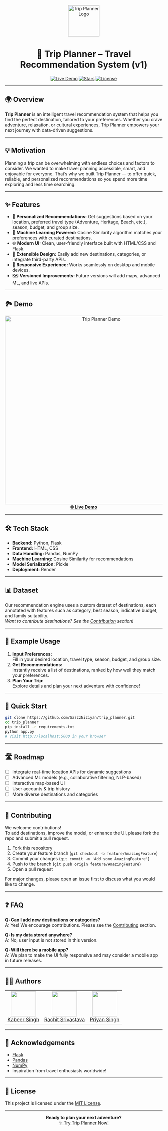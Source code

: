 <p align="center">
  <img src="https://cdn-icons-png.flaticon.com/512/854/854878.png" alt="Trip Planner Logo" height="100"/>
</p>

<h1 align="center">🧳 Trip Planner – Travel Recommendation System (v1)</h1>

<p align="center">
  <a href="https://trip-planner-6r80.onrender.com/"><img src="https://img.shields.io/badge/Live%20Demo-Online-green?style=flat-square" alt="Live Demo"></a>
  <a href="https://github.com/SazzzNiziyan/trip_planner"><img src="https://img.shields.io/github/stars/SazzzNiziyan/trip_planner?style=social" alt="Stars"></a>
  <a href="https://github.com/SazzzNiziyan/trip_planner/blob/main/LICENSE"><img src="https://img.shields.io/github/license/SazzzNiziyan/trip_planner?style=flat-square" alt="License"></a>
</p>

----

## 🌍 Overview

**Trip Planner** is an intelligent travel recommendation system that helps you find the perfect destination, tailored to your preferences. Whether you crave adventure, relaxation, or cultural experiences, Trip Planner empowers your next journey with data-driven suggestions.

---

## 💡 Motivation

Planning a trip can be overwhelming with endless choices and factors to consider. We wanted to make travel planning accessible, smart, and enjoyable for everyone. That’s why we built Trip Planner — to offer quick, reliable, and personalized recommendations so you spend more time exploring and less time searching.

---

## ✨ Features

- 🎯 **Personalized Recommendations:** Get suggestions based on your location, preferred travel type (Adventure, Heritage, Beach, etc.), season, budget, and group size.
- 🧠 **Machine Learning Powered:** Cosine Similarity algorithm matches your preferences with curated destinations.
- 🌐 **Modern UI:** Clean, user-friendly interface built with HTML/CSS and Flask.
- 🚀 **Extensible Design:** Easily add new destinations, categories, or integrate third-party APIs.
- 📱 **Responsive Experience:** Works seamlessly on desktop and mobile devices.
- 🗺️ **Versioned Improvements:** Future versions will add maps, advanced ML, and live APIs.

---

## 🏞️ Demo

<p align="center">
  <a href="https://trip-planner-6r80.onrender.com/">
    <img src="https://user-images.githubusercontent.com/1027296043/293194565-eca9f8d0-8b1e-4e47-8dfe-81d50e5b3e1a.gif" alt="Trip Planner Demo" width="600"/>
    <br/>
    <strong>🌐 Live Demo</strong>
  </a>
</p>

---

## 🛠️ Tech Stack

- **Backend:** Python, Flask
- **Frontend:** HTML, CSS
- **Data Handling:** Pandas, NumPy
- **Machine Learning:** Cosine Similarity for recommendations
- **Model Serialization:** Pickle
- **Deployment:** Render

---

## 📊 Dataset

Our recommendation engine uses a custom dataset of destinations, each annotated with features such as category, best season, indicative budget, and family suitability.  
*Want to contribute destinations? See the [Contribution](#contributing) section!*

---

## 🚀 Example Usage

1. **Input Preferences:**  
   Fill in your desired location, travel type, season, budget, and group size.
2. **Get Recommendations:**  
   Instantly receive a list of destinations, ranked by how well they match your preferences.
3. **Plan Your Trip:**  
   Explore details and plan your next adventure with confidence!

---

## 🏁 Quick Start

```bash
git clone https://github.com/SazzzNiziyan/trip_planner.git
cd trip_planner
pip install -r requirements.txt
python app.py
# Visit http://localhost:5000 in your browser
```

---

## 🛣️ Roadmap

- [ ] Integrate real-time location APIs for dynamic suggestions
- [ ] Advanced ML models (e.g., collaborative filtering, NLP-based)
- [ ] Interactive map-based UI
- [ ] User accounts & trip history
- [ ] More diverse destinations and categories

---

## 🤝 Contributing

We welcome contributions!  
To add destinations, improve the model, or enhance the UI, please fork the repo and submit a pull request.

1. Fork this repository
2. Create your feature branch (`git checkout -b feature/AmazingFeature`)
3. Commit your changes (`git commit -m 'Add some AmazingFeature'`)
4. Push to the branch (`git push origin feature/AmazingFeature`)
5. Open a pull request

For major changes, please open an issue first to discuss what you would like to change.

---

## ❓ FAQ

**Q: Can I add new destinations or categories?**  
A: Yes! We encourage contributions. Please see the [Contributing](#contributing) section.

**Q: Is my data stored anywhere?**  
A: No, user input is not stored in this version.

**Q: Will there be a mobile app?**  
A: We plan to make the UI fully responsive and may consider a mobile app in future releases.

---

## 👨‍💻 Authors

<table>
  <tr>
    <td align="center"><a href="https://github.com/kabir3217"><img src="https://avatars.githubusercontent.com/u/120979306?v=4" width="80" /><br/>Kabeer Singh</a></td>
    <td align="center"><a href="https://github.com/Rachit-Srivastava24"><img src="https://avatars.githubusercontent.com/u/120979307?v=4" width="80" /><br/>Rachit Srivastava</a></td>
    <td align="center"><a href="https://github.com/priyan2328"><img src="https://avatars.githubusercontent.com/u/120979308?v=4" width="80" /><br/>Priyan Singh</a></td>
  </tr>
</table>

---

## 🙏 Acknowledgements

- [Flask](https://flask.palletsprojects.com/)
- [Pandas](https://pandas.pydata.org/)
- [NumPy](https://numpy.org/)
- Inspiration from travel enthusiasts worldwide!

---

## 📄 License

This project is licensed under the [MIT License](LICENSE).

---

<p align="center">
  <b>Ready to plan your next adventure?</b> <br/>
  <a href="https://trip-planner-6r80.onrender.com/">✨ Try Trip Planner Now!</a>
</p>
